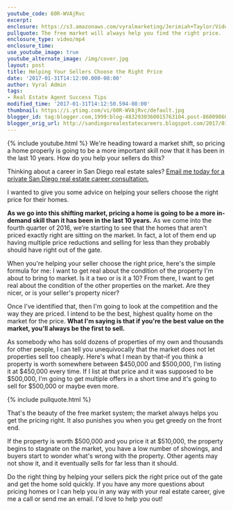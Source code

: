 ```yaml
---
youtube_code: 60R-WVAjRvc
excerpt:
enclosure: https://s3.amazonaws.com/vyralmarketing/Jerimiah+Taylor/Videos/San+Diego/2017/Helping+Your+Sellers+Choose+the+Right+Price+-+San+Diego+Real+Estate+Agent.mp4
pullquote: The free market will always help you find the right price.
enclosure_type: video/mp4
enclosure_time:
use_youtube_image: true
youtube_alternate_image: /img/cover.jpg
layout: post
title: Helping Your Sellers Choose the Right Price
date: '2017-01-31T14:12:00.000-08:00'
author: Vyral Admin
tags:
- Real Estate Agent Success Tips
modified_time: '2017-01-31T14:12:50.594-08:00'
thumbnail: https://i.ytimg.com/vi/60R-WVAjRvc/default.jpg
blogger_id: tag:blogger.com,1999:blog-4832930360015763104.post-8600986076031429146
blogger_orig_url: http://sandiegorealestatecareers.blogspot.com/2017/01/helping-your-sellers-choose-right-price.html
---
```

{% include youtube.html %}
We're heading toward a market shift, so pricing a home properly is going to be a more important skill now that it has been in the last 10 years. How do you help your sellers do this?

Thinking about a career in San Diego real estate sales?
<a href="mailto:JTaylor@kw.com">Email me today for a private San Diego real estate career consultation.</a>

I wanted to give you some advice on helping your sellers choose the right price for their homes.

**As we go into this shifting market, pricing a home is going to be a more in-demand skill than it has been in the last 10 years.** As we come into the fourth quarter of 2016, we’re starting to see that the homes that aren't priced exactly right are sitting on the market. In fact, a lot of them end up having multiple price reductions and selling for less than they probably should have right out of the gate.

When you're helping your seller choose the right price, here's the simple formula for me: I want to get real about the condition of the property I'm about to bring to market. Is it a two or is it a 10? From there, I want to get real about the condition of the other properties on the market. Are they nicer, or is your seller's property nicer?

Once I've identified that, then I'm going to look at the competition and the way they are priced. I intend to be the best, highest quality home on the market for the price. **What I'm saying is that if you're the best value on the market, you'll always be the first to sell.**

As somebody who has sold dozens of properties of my own and thousands for other people, I can tell you unequivocally that the market does not let properties sell too cheaply. Here's what I mean by that–if you think a property is worth somewhere between $450,000 and $500,000, I'm listing it at $450,000 every time. If I list at that price and it was supposed to be $500,000, I'm going to get multiple offers in a short time and it's going to sell for $500,000 or maybe even more.

{% include pullquote.html %}

That's the beauty of the free market system; the market always helps you get the pricing right. It also punishes you when you get greedy on the front end.

If the property is worth $500,000 and you price it at $510,000, the property begins to stagnate on the market, you have a low number of showings, and buyers start to wonder what's wrong with the property. Other agents may not show it, and it eventually sells for far less than it should.

Do the right thing by helping your sellers pick the right price out of the gate and get the home sold quickly. If you have any more questions about pricing homes or I can help you in any way with your real estate career, give me a call or send me an email. I'd love to help you out!
